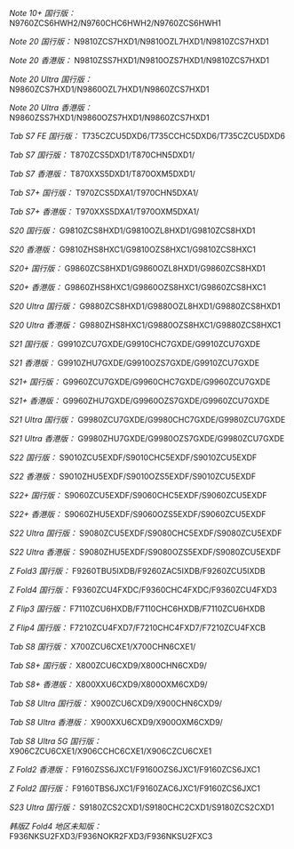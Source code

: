 *Note 10+ 国行版：*
N9760ZCS6HWH2/N9760CHC6HWH2/N9760ZCS6HWH1

*Note 20 国行版：*
N9810ZCS7HXD1/N9810OZL7HXD1/N9810ZCS7HXD1

*Note 20 香港版：*
N9810ZSS7HXD1/N9810OZS7HXD1/N9810ZCS7HXD1

*Note 20 Ultra 国行版：*
N9860ZCS7HXD1/N9860OZL7HXD1/N9860ZCS7HXD1

*Note 20 Ultra 香港版：*
N9860ZSS7HXD1/N9860OZS7HXD1/N9860ZCS7HXD1

*Tab S7 FE 国行版：*
T735CZCU5DXD6/T735CCHC5DXD6/T735CZCU5DXD6

*Tab S7 国行版：*
T870ZCS5DXD1/T870CHN5DXD1/

*Tab S7 香港版：*
T870XXS5DXD1/T870OXM5DXD1/

*Tab S7+ 国行版：*
T970ZCS5DXA1/T970CHN5DXA1/

*Tab S7+ 香港版：*
T970XXS5DXA1/T970OXM5DXA1/

*S20 国行版：*
G9810ZCS8HXD1/G9810OZL8HXD1/G9810ZCS8HXD1

*S20 香港版：*
G9810ZHS8HXC1/G9810OZS8HXC1/G9810ZCS8HXC1

*S20+ 国行版：*
G9860ZCS8HXD1/G9860OZL8HXD1/G9860ZCS8HXD1

*S20+ 香港版：*
G9860ZHS8HXC1/G9860OZS8HXC1/G9860ZCS8HXC1

*S20 Ultra 国行版：*
G9880ZCS8HXD1/G9880OZL8HXD1/G9880ZCS8HXD1

*S20 Ultra 香港版：*
G9880ZHS8HXC1/G9880OZS8HXC1/G9880ZCS8HXC1

*S21 国行版：*
G9910ZCU7GXDE/G9910CHC7GXDE/G9910ZCU7GXDE

*S21 香港版：*
G9910ZHU7GXDE/G9910OZS7GXDE/G9910ZCU7GXDE

*S21+ 国行版：*
G9960ZCU7GXDE/G9960CHC7GXDE/G9960ZCU7GXDE

*S21+ 香港版：*
G9960ZHU7GXDE/G9960OZS7GXDE/G9960ZCU7GXDE

*S21 Ultra 国行版：*
G9980ZCU7GXDE/G9980CHC7GXDE/G9980ZCU7GXDE

*S21 Ultra 香港版：*
G9980ZHU7GXDE/G9980OZS7GXDE/G9980ZCU7GXDE

*S22 国行版：*
S9010ZCU5EXDF/S9010CHC5EXDF/S9010ZCU5EXDF

*S22 香港版：*
S9010ZHU5EXDF/S9010OZS5EXDF/S9010ZCU5EXDF

*S22+ 国行版：*
S9060ZCU5EXDF/S9060CHC5EXDF/S9060ZCU5EXDF

*S22+ 香港版：*
S9060ZHU5EXDF/S9060OZS5EXDF/S9060ZCU5EXDF

*S22 Ultra 国行版：*
S9080ZCU5EXDF/S9080CHC5EXDF/S9080ZCU5EXDF

*S22 Ultra 香港版：*
S9080ZHU5EXDF/S9080OZS5EXDF/S9080ZCU5EXDF

*Z Fold3 国行版：*
F9260TBU5IXDB/F9260ZAC5IXDB/F9260ZCU5IXDB

*Z Fold4 国行版：*
F9360ZCU4FXDC/F9360CHC4FXDC/F9360ZCU4FXD3

*Z Flip3 国行版：*
F7110ZCU6HXDB/F7110CHC6HXDB/F7110ZCU6HXDB

*Z Flip4 国行版：*
F7210ZCU4FXD7/F7210CHC4FXD7/F7210ZCU4FXCB

*Tab S8 国行版：*
X700ZCU6CXE1/X700CHN6CXE1/

*Tab S8+ 国行版：*
X800ZCU6CXD9/X800CHN6CXD9/

*Tab S8+ 香港版：*
X800XXU6CXD9/X800OXM6CXD9/

*Tab S8 Ultra 国行版：*
X900ZCU6CXD9/X900CHN6CXD9/

*Tab S8 Ultra 香港版：*
X900XXU6CXD9/X900OXM6CXD9/

*Tab S8 Ultra 5G 国行版：*
X906CZCU6CXE1/X906CCHC6CXE1/X906CZCU6CXE1

*Z Fold2 香港版：*
F9160ZSS6JXC1/F9160OZS6JXC1/F9160ZCS6JXC1

*Z Fold2 国行版：*
F9160TBS6JXC1/F9160ZAC6JXC1/F9160ZCS6JXC1

*S23 Ultra 国行版：*
S9180ZCS2CXD1/S9180CHC2CXD1/S9180ZCS2CXD1

*韩版Z Fold4 地区未知版：*
F936NKSU2FXD3/F936NOKR2FXD3/F936NKSU2FXC3


